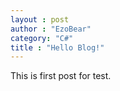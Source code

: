 ```yaml
---
layout : post
author : "EzoBear"
category: "C#"
title : "Hello Blog!"
---
```

This is first post for test.
